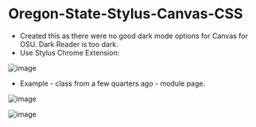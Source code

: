 # Oregon-State-Stylus-Canvas-CSS

- Created this as there were no good dark mode options for Canvas for OSU.  Dark Reader is too dark.
- Use Stylus Chrome Extension:

![image](https://github.com/Mike11199/Oregon-State-Stylus-Canvas-CSS/assets/91037796/c723e78a-4fc8-4242-8402-c43fe0881cef)


- Example - class from a few quarters ago - module page.

![image](https://github.com/Mike11199/Oregon-State-Stylus-Canvas-CSS/assets/91037796/bb91931b-d8a5-4655-8ad3-1754d1471ff1)

![image](https://github.com/Mike11199/Oregon-State-Stylus-Canvas-CSS/assets/91037796/9495963e-ac4c-4929-bd4c-4898ea04d291)
